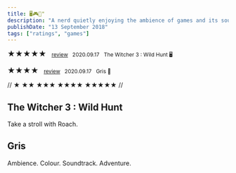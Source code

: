 ```yaml
---
title: 🖥️🎮📱"
description: "A nerd quietly enjoying the ambience of games and its soundtrack. WASD, SHIFT, SPACEBAR, F, R"
publishDate: "13 September 2018"
tags: ["ratings", "games"]
---
```


<span style="font-size: 17px;">★★★★★</span> &nbsp; <span style="font-size: 12px;">
  <a href="#1">review</a> &nbsp; 2020.09.17 &nbsp; The Witcher 3 : Wild Hunt 🖥️</span>

<span style="font-size: 17px;">★★★★</span> &nbsp; <span style="font-size: 12px;">
  <a href="#2">review</a> &nbsp; 2020.09.17 &nbsp; Gris 📱</span>



// 
★
★★
★★★
★★★★
★★★★★
//







<a id="1"></a>
<h2>The Witcher 3 : Wild Hunt</h2>
<p>Take a stroll with Roach.</p>

<a id="2"></a>
<h2>Gris</h2>
<p>Ambience. Colour. Soundtrack. Adventure.</p>
